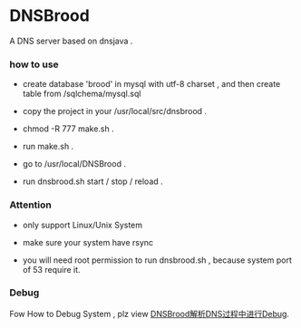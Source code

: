# DNSBrood
A DNS server based on dnsjava .

### how to use

* create database 'brood' in mysql with utf-8 charset , and then create table from /sqlchema/mysql.sql 

* copy the project in your /usr/local/src/dnsbrood .

* chmod -R 777 make.sh .

* run make.sh .

* go to /usr/local/DNSBrood . 

* run dnsbrood.sh start / stop / reload .

### Attention

* only support Linux/Unix System

* make sure your system have rsync

* you will need root permission to run dnsbrood.sh , because system port of 53 require it.

### Debug

Fow How to Debug System , plz view [DNSBrood解析DNS过程中进行Debug](http://www.liumapp.com/articles/2017/07/12/1499822853171.html).

